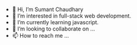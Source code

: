 - 👋 Hi, I’m Sumant Chaudhary
- 👀 I’m interested in full-stack web development.
- 🌱 I’m currently learning javascript.
- 💞️ I’m looking to collaborate on ...
- 📫 How to reach me ...

<!---
sumant7/sumant7 is a ✨ special ✨ repository because its `README.md` (this file) appears on your GitHub profile.
You can click the Preview link to take a look at your changes.
--->
